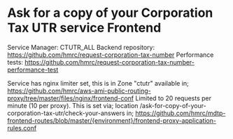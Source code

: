 # Ask for a copy of your Corporation Tax UTR service Frontend #

Service Manager:    CTUTR_ALL
Backend repository: https://github.com/hmrc/request-corporation-tax-number
Performance tests:  https://github.com/hmrc/request-corporation-tax-number-performance-test

Service has nginx limiter set, this is in Zone "ctutr" available in;
    https://github.com/hmrc/aws-ami-public-routing-proxy/tree/master/files/nginx/frontend-conf
Limited to 20 requests per minute (10 per proxy).
This is set via; location /ask-for-copy-of-your-corporation-tax-utr/check-your-answers
in; https://github.com/hmrc/mdtp-frontend-routes/blob/master/{environment}/frontend-proxy-application-rules.conf
